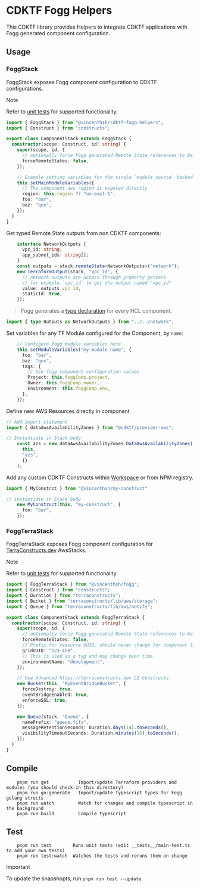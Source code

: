 # CDKTF Fogg Helpers

This CDKTF library provides Helpers to integrate CDKTF applications with Fogg generated component configuration.

## Usage

### FoggStack

FoggStack exposes Fogg component configuration to CDKTF configurations.

> [!NOTE]
> Refer to [unit tests](https://github.com/vincenthsh/fogg/blob/feat-multi-module-components/packages/cdktf-fogg-constructs/test/fogg-stack.test.ts)
> for supported functionality.

```typescript
import { FoggStack } from "@vincenthsh/cdktf-fogg-helpers";
import { Construct } from "constructs";

export class ComponentStack extends FoggStack {
  constructor(scope: Construct, id: string) {
    super(scope, id, {
      // optionally force Fogg generated Remote State references to be loaded
      forceRemoteStates: false,
    });

    // Example setting variables for the single `module_source` backed Component
    this.setMainModuleVariables({
      // The component aws region is exposed directly
      region: this.region ?? "us-east-1",
      foo: "bar",
      baz: "qux",
    });
  }
}
```

Get typed Remote State outputs from non CDKTF components:

```typescript
    interface NetworkOutputs {
      vpc_id: string;
      app_subnet_ids: string[];
    }
    const outputs = stack.remoteState<NetworkOutputs>("network");
    new TerraformOutput(stack, "vpc_id", {
      // network outputs are access through property getters
      // for example `vpc_id` to get the output named "vpc_id"
      value: outputs.vpc_id,
      staticId: true,
    });
```

> Fogg generates a [type declaration](https://github.com/vincenthsh/fogg/blob/feat-multi-module-components/testdata/v2_cdktf_components/terraform/envs/test/network-old/index.d.ts)
for every HCL component.

```typescript
import { type Outputs as NetworkOutputs } from "../../network";
```

Set variables for any TF Module configured for the Component, by `name`:

```typescript
    // Configure fogg module variables here
    this.setModuleVariables("my-module-name", {
      foo: "bar",
      baz: "qux",
      tags: {
        // Use fogg component configuration values
        Project: this.foggComp.project,
        Owner: this.foggComp.owner,
        Environment: this.foggComp.env,
      },
    });
```

Define new AWS Resources directly in component

```typescript
// Add import statement
import { dataAwsAvailabilityZones } from "@cdktf/provider-aws";

// Instantiate in Stack body
    const azs = new dataAwsAvailabilityZones.DataAwsAvailabilityZones(
      this,
      "azs",
      {}
    );
```

Add any custom CDKTF Constructs within [Workspace](https://pnpm.io/workspaces) or from NPM registry.

```typescript
import { MyConstrct } from "@vincenthsh/my-construct"

// instantiate in Stack body
    new MyConstruct(this, "my-construct", {
      foo: "bar",
    });
```

### FoggTerraStack

FoggTerraStack exposes Fogg component configuration for [TerraConstructs.dev](https://terraconstructs.dev) AwsStacks.

> [!NOTE]
> Refer to [unit tests](https://github.com/vincenthsh/fogg/blob/feat-multi-module-components/packages/cdktf-fogg-constructs/test/fogg-terrastack.test.ts)
> for supported functionality.

```typescript
import { FoggTerraStack } from "@vincenthsh/fogg";
import { Construct } from "constructs";
import { Duration } from "terraconstructs";
import { Bucket } from "terraconstructs/lib/aws/storage";
import { Queue } from "terraconstructs/lib/aws/notify";

export class ComponentStack extends FoggTerraStack {
  constructor(scope: Construct, id: string) {
    super(scope, id, {
      // optionally force Fogg generated Remote State references to be loaded
      forceRemoteStates: false,
      // Prefix for resource UUID, should never change for component lifecycle
      gridUUID: "123-456",
      // This is used as a tag and may change over time
      environmentName: "development",
    });

    // Use Advanced https://terraconstructs.dev L2 Constructs.
    new Bucket(this, "MyEventBridgeBucket", {
      forceDestroy: true,
      eventBridgeEnabled: true,
      enforceSSL: true,
    });

    new Queue(stack, "Queue", {
      namePrefix: "queue.fifo",
      messageRetentionSeconds: Duration.days(14).toSeconds(),
      visibilityTimeoutSeconds: Duration.minutes(15).toSeconds(),
    });
  }
}
```

## Compile

```console
    pnpm run get           Import/update Terraform providers and modules (you should check-in this directory)
    pnpm run go:generate   Import/update Typescript types for Fogg golang structs
    pnpm run watch         Watch for changes and compile typescript in the background
    pnpm run build         Compile typescript
```

## Test

```console
    pnpm run test        Runs unit tests (edit __tests__/main-test.ts to add your own tests)
    pnpm run test:watch  Watches the tests and reruns them on change
```

> [!IMPORTANT]
> To update the snapshopts, run `pnpm run test --update`
